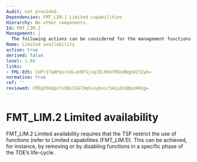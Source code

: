 ```yaml
---
Audit: not provided.
Dependencies: FMT_LIM.1 Limited capabilities
Hierarchy: No other components.
Id: FMT_LIM.2
Management: |
  The following actions can be considered for the management functions in FMT: a) there are no management activities foreseen.
Name: Limited availability
active: true
derived: false
level: 1.84
links:
- FML-035: CUPr1TqAPqsrCmLan6FSjsqJEL964fRQzdBqpO1Y2yk=
normative: true
ref: ''
reviewed: CMEgX56UpcTx98iCSGl9qSvnybosc54LuZnQ0pxHH2g=
---
```


# FMT_LIM.2 Limited availability

FMT_LIM.2 Limited availability requires that the TSF restrict the use of functions (refer to Limited capabilities (FMT_LIM.1)). This can be achieved, for instance, by removing or by disabling functions in a specific phase of the TOE’s life-cycle.